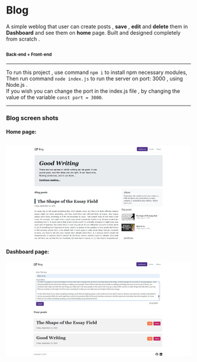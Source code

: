 # Blog
A simple weblog that user can create posts , **save** , **edit** and **delete** them in **Dashboard** and see them on **home** page.
Built and designed completely from scratch . 
#### <sub>Back-end + Front-end</sub>
---
To run this project , use command `npm i` to install npm necessary modules,<br/>
Then run command `node index.js` to run the server on port: 3000 , using Node.js .<br/>
If you wish you can change the port in the index.js file , by changing the value of the variable `const port = 3000`.

----
### Blog screen shots
#### Home page:
![home page](https://github.com/pouriavj/Blog/blob/main/blog-home.jpg?raw=true)
----
#### Dashboard page:
![home page](https://github.com/pouriavj/Blog/blob/main/blog-dashboard.jpg?raw=true)

